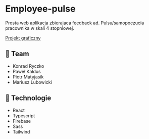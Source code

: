# Employee-pulse

Prosta web aplikacja zbierajaca feedback ad. Pulsu/samopoczucia pracownika w skali 4 stopniowej.

[Projekt graficzny](https://www.figma.com/file/SmUMZwFiyCR2iFJfm41Wh4/Employee-Pulse)

## 💪 Team

-   Konrad Ryczko
-   Paweł Kałdus
-   Piotr Matyjasik
-   Mariusz Lubowicki

## 🚀 Technologie

-   React
-   Typescript
-   Firebase
-   Sass
-   Tailwind
